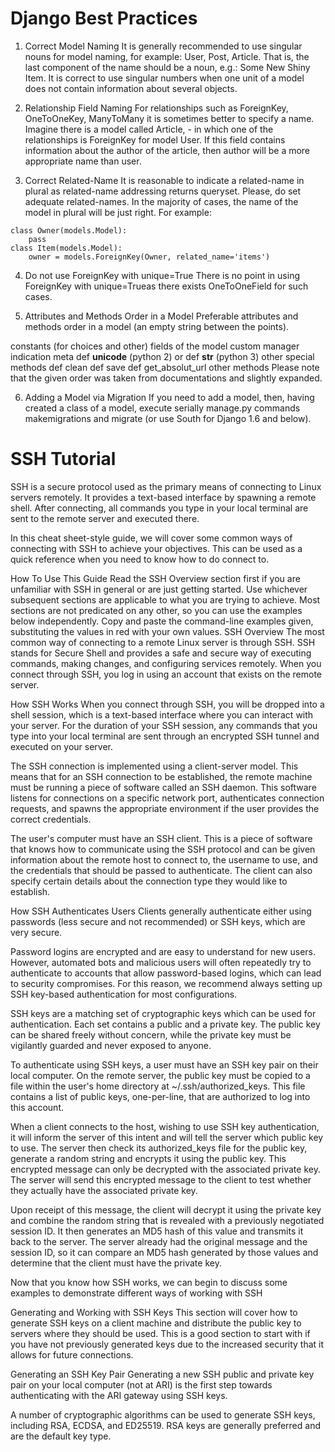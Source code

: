# Django Best Practices
1. Correct Model Naming
It is generally recommended to use singular nouns for model naming, for example: User, Post, Article. That is, the last component of the name should be a noun, e.g.: Some New Shiny Item. It is correct to use singular numbers when one unit of a model does not contain information about several objects.

2. Relationship Field Naming
For relationships such as ForeignKey, OneToOneKey, ManyToMany it is sometimes better to specify a name. Imagine there is a model called Article, - in which one of the relationships is ForeignKey for model User. If this field contains information about the author of the article, then author will be a more appropriate name than user.

3. Correct Related-Name
It is reasonable to indicate a related-name in plural as related-name addressing returns queryset. Please, do set adequate related-names. In the majority of cases, the name of the model in plural will be just right. For example:

```
class Owner(models.Model):
    pass
class Item(models.Model):
    owner = models.ForeignKey(Owner, related_name='items')
```
4. Do not use ForeignKey with unique=True
There is no point in using ForeignKey with unique=Trueas there exists OneToOneField for such cases.

5. Attributes and Methods Order in a Model
Preferable attributes and methods order in a model (an empty string between the points).

constants (for choices and other)
fields of the model
custom manager indication
meta
def __unicode__ (python 2) or def __str__ (python 3)
other special methods
def clean
def save
def get_absolut_url
other methods
Please note that the given order was taken from documentations and slightly expanded.

6. Adding a Model via Migration
If you need to add a model, then, having created a class of a model, execute serially manage.py commands makemigrations and migrate (or use South for Django 1.6 and below).

# SSH Tutorial
SSH is a secure protocol used as the primary means of connecting to Linux servers remotely. It provides a text-based interface by spawning a remote shell. After connecting, all commands you type in your local terminal are sent to the remote server and executed there.

In this cheat sheet-style guide, we will cover some common ways of connecting with SSH to achieve your objectives. This can be used as a quick reference when you need to know how to do connect to.

How To Use This Guide
Read the SSH Overview section first if you are unfamiliar with SSH in general or are just getting started.
Use whichever subsequent sections are applicable to what you are trying to achieve. Most sections are not predicated on any other, so you can use the examples below independently.
Copy and paste the command-line examples given, substituting the values in red with your own values.
SSH Overview
The most common way of connecting to a remote Linux server is through SSH. SSH stands for Secure Shell and provides a safe and secure way of executing commands, making changes, and configuring services remotely. When you connect through SSH, you log in using an account that exists on the remote server.

How SSH Works
When you connect through SSH, you will be dropped into a shell session, which is a text-based interface where you can interact with your server. For the duration of your SSH session, any commands that you type into your local terminal are sent through an encrypted SSH tunnel and executed on your server.

The SSH connection is implemented using a client-server model. This means that for an SSH connection to be established, the remote machine must be running a piece of software called an SSH daemon. This software listens for connections on a specific network port, authenticates connection requests, and spawns the appropriate environment if the user provides the correct credentials.

The user's computer must have an SSH client. This is a piece of software that knows how to communicate using the SSH protocol and can be given information about the remote host to connect to, the username to use, and the credentials that should be passed to authenticate. The client can also specify certain details about the connection type they would like to establish.

How SSH Authenticates Users
Clients generally authenticate either using passwords (less secure and not recommended) or SSH keys, which are very secure.

Password logins are encrypted and are easy to understand for new users. However, automated bots and malicious users will often repeatedly try to authenticate to accounts that allow password-based logins, which can lead to security compromises. For this reason, we recommend always setting up SSH key-based authentication for most configurations.

SSH keys are a matching set of cryptographic keys which can be used for authentication. Each set contains a public and a private key. The public key can be shared freely without concern, while the private key must be vigilantly guarded and never exposed to anyone.

To authenticate using SSH keys, a user must have an SSH key pair on their local computer. On the remote server, the public key must be copied to a file within the user's home directory at ~/.ssh/authorized_keys. This file contains a list of public keys, one-per-line, that are authorized to log into this account.

When a client connects to the host, wishing to use SSH key authentication, it will inform the server of this intent and will tell the server which public key to use. The server then check its authorized_keys file for the public key, generate a random string and encrypts it using the public key. This encrypted message can only be decrypted with the associated private key. The server will send this encrypted message to the client to test whether they actually have the associated private key.

Upon receipt of this message, the client will decrypt it using the private key and combine the random string that is revealed with a previously negotiated session ID. It then generates an MD5 hash of this value and transmits it back to the server. The server already had the original message and the session ID, so it can compare an MD5 hash generated by those values and determine that the client must have the private key.

Now that you know how SSH works, we can begin to discuss some examples to demonstrate different ways of working with SSH

Generating and Working with SSH Keys
This section will cover how to generate SSH keys on a client machine and distribute the public key to servers where they should be used. This is a good section to start with if you have not previously generated keys due to the increased security that it allows for future connections.

Generating an SSH Key Pair
Generating a new SSH public and private key pair on your local computer (not at ARI) is the first step towards authenticating with the ARI gateway using SSH keys.

A number of cryptographic algorithms can be used to generate SSH keys, including RSA, ECDSA, and ED25519. RSA keys are generally preferred and are the default key type.
